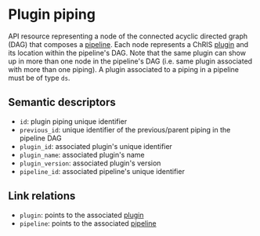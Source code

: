 # Plugin piping

API resource representing a node of the connected acyclic directed graph (DAG) that 
composes a [pipeline](pipeline.md). Each node represents a ChRIS [plugin](plugin.md) and 
its location within the pipeline's DAG. Note that the same plugin can show up in more 
than one node in the pipeline's DAG (i.e. same plugin associated with more than one 
piping).
A plugin associated to a piping in a pipeline must be of type `ds`.


## Semantic descriptors

* `id`: plugin piping unique identifier
* `previous_id`: unique identifier of the previous/parent piping in the pipeline DAG
* `plugin_id`: associated plugin's unique identifier
* `plugin_name`: associated plugin's name
* `plugin_version`: associated plugin's version
* `pipeline_id`: associated pipeline's unique identifier


## Link relations

* `plugin`: points to the associated [plugin](plugin.md) 
* `pipeline`: points to the associated [pipeline](pipeline.md)
